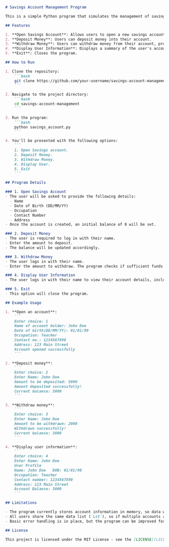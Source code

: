 

```md
# Savings Account Management Program

This is a simple Python program that simulates the management of savings accounts. Users can open an account, deposit money, withdraw money, and display user information.

## Features

1. **Open Savings Account**: Allows users to open a new savings account by providing personal details such as name, date of birth, occupation, contact number, and address.
2. **Deposit Money**: Users can deposit money into their account.
3. **Withdraw Money**: Users can withdraw money from their account, provided they have sufficient funds.
4. **Display User Information**: Displays a summary of the user's account information, including name, date of birth, occupation, contact number, address, and account balance.
5. **Exit**: Closes the program.

## How to Run

1. Clone the repository:
    ```bash
    git clone https://github.com/your-username/savings-account-management.git
    ```

2. Navigate to the project directory:
    ```bash
    cd savings-account-management
    ```

3. Run the program:
    ```bash
    python savings_account.py
    ```

4. You'll be presented with the following options:
    ```
    1. Open Savings account.
    2. Deposit Money.
    3. Withdraw Money.
    4. Display User.
    5. Exit
    ```

## Program Details

### 1. Open Savings Account
- The user will be asked to provide the following details:
  - Name
  - Date of Birth (DD/MM/YY)
  - Occupation
  - Contact Number
  - Address
- Once the account is created, an initial balance of 0 will be set.

### 2. Deposit Money
- The user is required to log in with their name.
- Enter the amount to deposit.
- The balance will be updated accordingly.

### 3. Withdraw Money
- The user logs in with their name.
- Enter the amount to withdraw. The program checks if sufficient funds are available before completing the transaction.

### 4. Display User Information
- The user logs in with their name to view their account details, including their name, DOB, occupation, contact number, address, and current balance.

### 5. Exit
- This option will close the program.

## Example Usage

1. **Open an account**:
    ```
    Enter choice: 1
    Name of account holder: John Doe
    Date of birth(DD/MM/YY): 01/01/90
    Occupation: Teacher
    Contact no.: 1234567890
    Address: 123 Main Street
    Account opened successfully
    ```

2. **Deposit money**:
    ```
    Enter choice: 2
    Enter Name: John Doe
    Amount to be deposited: 5000
    Amount deposited successfully! 
    Current balance: 5000
    ```

3. **Withdraw money**:
    ```
    Enter choice: 3
    Enter Name: John Doe
    Amount to be withdrawn: 2000
    Withdrawn successfully! 
    Current balance: 3000
    ```

4. **Display user information**:
    ```
    Enter choice: 4
    Enter Name: John Doe
    User Profile
    Name: John Doe   DOB: 01/01/90
    Occupation: Teacher
    Contact number: 1234567890
    Address: 123 Main Street
    Account Balance: 3000
    ```

## Limitations

- The program currently stores account information in memory, so data will not persist after the program is closed.
- All users share the same data list (`Lst`), so if multiple accounts are opened, the data may not be stored correctly.
- Basic error handling is in place, but the program can be improved for better data management and validation.

## License

This project is licensed under the MIT License - see the [LICENSE](LICENSE) file for details.
```
